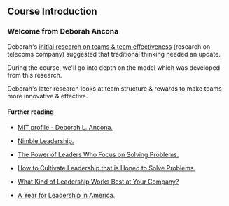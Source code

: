 ## Course Introduction

### Welcome from Deborah Ancona

Deborah's [initial research on teams & team effectiveness](https://www.researchgate.net/publication/39322924_The_Comparative_Advantage_of_X-Teams) (research on telecoms company) suggested that traditional thinking needed an update.

During the course, we'll go into depth on the model which was developed from this research.

Deborah's later research looks at team structure & rewards to make teams more innovative & effective.

#### Further reading

- [MIT profile - Deborah L. Ancona.](https://mitsloan.mit.edu/faculty/directory/deborah-l-ancona)

- [Nimble Leadership.](https://hbr.org/2019/07/nimble-leadership)

- [The Power of Leaders Who Focus on Solving Problems.](https://hbr.org/2018/04/the-power-of-leaders-who-focus-on-solving-problems)

- [How to Cultivate Leadership that is Honed to Solve Problems.](https://www.strategy-business.com/article/How-to-Cultivate-Leadership-That-Is-Honed-to-Solve-Problems?gko=6eab0)

- [What Kind of Leadership Works Best at Your Company?](https://hbr.org/2018/03/what-kind-of-leadership-works-best-at-your-company)

- [A Year for Leadership in America.](https://thehill.com/opinion/civil-rights/368329-a-year-for-leadership-in-america)